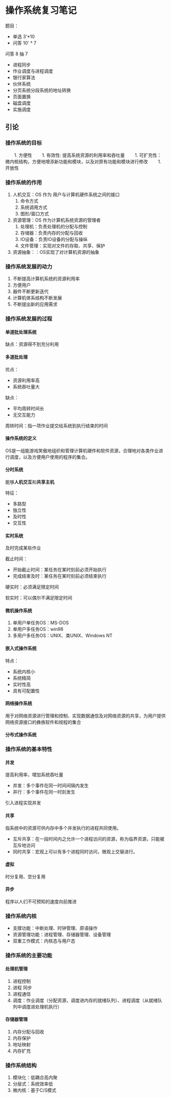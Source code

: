 # 操作系统复习笔记

题目：

- 单选 3'*10
- 问答 10' * 7

问答 8 抽 7

- 进程同步
- 作业调度与进程调度
- 银行家算法
- 伙伴系统
- 分页系统分段系统的地址转换
- 页面置换
- 磁盘调度
- 实施调度

## 引论

### 操作系统的目标

　　1. 方便性
　　1. 有效性: 提高系统资源的利用率和吞吐量
　　1. 可扩充性：微内核结构，方便地增添新功能和模块，以及对原有功能和模块进行修改
　　1. 开放性

### 操作系统的作用

1. 人机交互：OS 作为 用户与计算机硬件系统之间的接口
   1. 命令方式
   2. 系统调用方式
   3. 图形/窗口方式
2. 资源管理：OS 作为计算机系统资源的管理者
   1. 处理机：负责处理机的分配与控制
   2. 存储器：负责内存的分配与回收
   3. IO设备：负责IO设备的分配与操纵
   3. 文件管理：实现对文件的存取、共享、保护
3. 资源抽象：：OS实现了对计算机资源的抽象

### 操作系统发展的动力

1. 不断提高计算机系统的资源利用率
2. 方便用户
3. 器件不断更新迭代
4. 计算机体系结构不断发展
5. 不断提出新的应用需求

### 操作系统发展的过程

#### 单道批处理系统

缺点：资源得不到充分利用

#### 多道批处理

优点：

- 资源利用率高
- 系统吞吐量大

缺点：

- 平均周转时间长
- 无交互能力

周转时间：指一项作业提交给系统到执行结束的时间

#### 操作系统的定义

OS是一组能游戏笑傲地组织和管理计算机硬件和软件资源，合理地对各类作业进行调度，以及方便用户使用的程序的集合。

#### 分时系统

能够**人机交互**和**共享主机**

特征：

- 多路型
- 独立性
- 及时性
- 交互性

#### 实时系统

及时完成某些作业

截止时间：

- 开始截止时间：某任务在某时刻前必须开始执行
- 完成结束及时：某任务在某时刻前必须结束执行

硬实时：必须满足限定时间

软实时：可以偶尔不满足限定时间

#### 微机操作系统

1. 单用户单任务OS：MS-DOS
2. 单用户多任务OS：win98
3. 多用户多任务OS：UNIX、类UNIX、Windows NT

#### 嵌入式操作系统

特点：

- 系统内核小
- 系统精简
- 实时性高
- 具有可配置性

#### 网络操作系统

用于对网络资源进行管理和控制、实现数据通信及对网络资源的共享，为用户提供网络资源接口的彝族软件和规程的集合

#### 分布式操作系统

### 操作系统的基本特性

#### 并发

提高利用率，增加系统吞吐量

- 并发：多个事件在同一时间间隔内发生
- 并行：多个事件在同一时刻发生

引入进程实现并发

#### 共享

指系统中的资源可供内存中多个并发执行的进程共同使用。

- 互斥共享：在一段时间内之允许一个进程访问的资源，称为临界资源，只能被互斥地访问
- 同时共享：宏观上可以有多个进程同时访问，微观上交替进行。

#### 虚拟

时分复用、空分复用

#### 异步

程序以人们不可预知的速度向前推进

### 操作系统内核

- 支撑功能：中断处理、时钟管理、原语操作
- 资源管理功能：进程管理、存储器管理、设备管理
- 双重工作模式：内核态与用户态

### 操作系统的主要功能

#### 处理机管理

1. 进程控制
2. 进程 同步
3. 进程通信
4. 调度：作业调度（分配资源，调度进内存的就绪队列）、进程调度（从就绪队列中调度进处理机执行）

#### 存储器管理

1. 内存分配与回收
2. 内存保护
3. 地址映射
4. 内存扩充

### 操作系统结构

1. 模块化：低耦合高内聚
2. 分层式：系统效率低
3. 微内核：基于C/S模式
